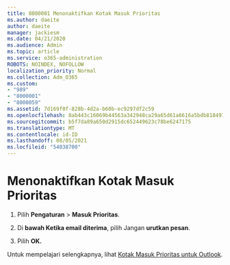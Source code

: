 ```yaml
---
title: 8000001 Menonaktifkan Kotak Masuk Prioritas
ms.author: daeite
author: daeite
manager: jackiesm
ms.date: 04/21/2020
ms.audience: Admin
ms.topic: article
ms.service: o365-administration
ROBOTS: NOINDEX, NOFOLLOW
localization_priority: Normal
ms.collection: Adm_O365
ms.custom:
- "989"
- "8000001"
- "8000059"
ms.assetid: 7d169f0f-828b-4d2a-b60b-ec9297df2c59
ms.openlocfilehash: 8ab443c16069b44563a342948ca29a65d61a6616a5bdb8184978e70191eebcbc
ms.sourcegitcommit: b5f7da89a650d2915dc652449623c78be6247175
ms.translationtype: MT
ms.contentlocale: id-ID
ms.lasthandoff: 08/05/2021
ms.locfileid: "54038700"
---
```

# <a name="turn-off-focused-inbox"></a>Menonaktifkan Kotak Masuk Prioritas

1. Pilih **Pengaturan** \> **Masuk Prioritas**.  

2. Di **bawah Ketika email diterima**, pilih Jangan **urutkan pesan**.

3. Pilih **OK.**

Untuk mempelajari selengkapnya, lihat [Kotak Masuk Prioritas untuk Outlook](https://support.office.com/article/f445ad7f-02f4-4294-a82e-71d8964e3978?wt.mc_id=Office_Outlook_com_Alchemy).

